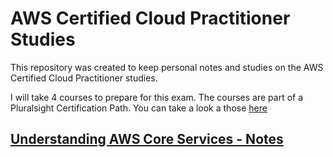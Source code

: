 # AWS Certified Cloud Practitioner Studies  

This repository was created to keep personal notes and studies on the AWS Certified Cloud Practitioner studies.

I will take 4 courses to prepare for this exam. The courses are part of a Pluralsight Certification Path. You can take a look a those [here](https://app.pluralsight.com/paths/certificate/aws-certified-cloud-practitioner-clf-c01)

## [Understanding AWS Core Services - Notes](/support-materials/2-undestanding%20aws%20core%20services.md)
